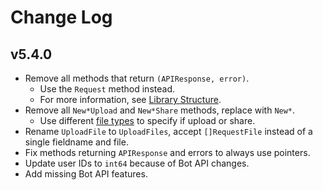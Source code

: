# Change Log

## v5.4.0

- Remove all methods that return `(APIResponse, error)`.
  - Use the `Request` method instead.
  - For more information, see [Library Structure][library-structure].
- Remove all `New*Upload` and `New*Share` methods, replace with `New*`.
  - Use different [file types][files] to specify if upload or share.
- Rename `UploadFile` to `UploadFiles`, accept `[]RequestFile` instead of a
  single fieldname and file.
- Fix methods returning `APIResponse` and errors to always use pointers.
- Update user IDs to `int64` because of Bot API changes.
- Add missing Bot API features.

[library-structure]: getting-started/library-structure.md#methods
[files]: getting-started/files.md

